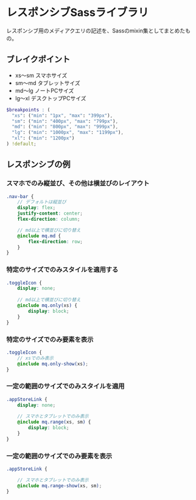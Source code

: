 # レスポンシブSassライブラリ

レスポンシブ用のメディアクエリの記述を、Sassのmixin集としてまとめたもの。  

## ブレイクポイント

- xs〜sm
  スマホサイズ
- sm〜md
  タブレットサイズ
- md〜lg
  ノートPCサイズ
- lg〜xl
  デスクトップPCサイズ

```scss
$breakpoints : (
  "xs": ("min": "1px", "max": "399px"),
  "sm": ("min": "400px", "max": "799px"),
  "md": ("min": "800px", "max": "999px"),
  "lg": ("min": "1000px", "max": "1199px"),
  "xl": ("min": "1200px")
) !default;
```

## レスポンシブの例

### スマホでのみ縦並び、その他は横並びのレイアウト

```scss
.nav-bar {
    // デフォルトは縦並び
    display: flex;
    justify-content: center;
    flex-direction: column;

    // md以上で横並びに切り替え
    @include mq.md {
        flex-direction: row;
    }
}
```

### 特定のサイズでのみスタイルを適用する

```scss
.toggleIcon {
    display: none;
    
    // md以上で横並びに切り替え
    @include mq.only(xs) {
        display: block;
    }
}
```

### 特定のサイズでのみ要素を表示

```scss
.toggleIcon {
    // xsでのみ表示
    @include mq.only-show(xs);
}
```

### 一定の範囲のサイズでのみスタイルを適用

```scss
.appStoreLink {
    display: none;
    
    // スマホとタブレットでのみ表示
    @include mq.range(xs, sm) {
        display: block;
    }
}
```

### 一定の範囲のサイズでのみ要素を表示

```scss
.appStoreLink {

    // スマホとタブレットでのみ表示
    @include mq.range-show(xs, sm);
}
```
